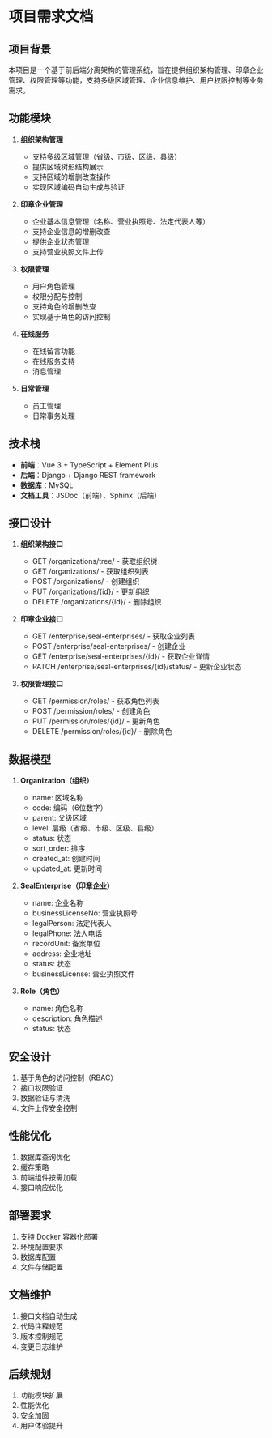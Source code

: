 # 项目需求文档

## 项目背景
本项目是一个基于前后端分离架构的管理系统，旨在提供组织架构管理、印章企业管理、权限管理等功能，支持多级区域管理、企业信息维护、用户权限控制等业务需求。

## 功能模块
1. **组织架构管理**
   - 支持多级区域管理（省级、市级、区级、县级）
   - 提供区域树形结构展示
   - 支持区域的增删改查操作
   - 实现区域编码自动生成与验证

2. **印章企业管理**
   - 企业基本信息管理（名称、营业执照号、法定代表人等）
   - 支持企业信息的增删改查
   - 提供企业状态管理
   - 支持营业执照文件上传

3. **权限管理**
   - 用户角色管理
   - 权限分配与控制
   - 支持角色的增删改查
   - 实现基于角色的访问控制

4. **在线服务**
   - 在线留言功能
   - 在线服务支持
   - 消息管理

5. **日常管理**
   - 员工管理
   - 日常事务处理

## 技术栈
- **前端**：Vue 3 + TypeScript + Element Plus
- **后端**：Django + Django REST framework
- **数据库**：MySQL
- **文档工具**：JSDoc（前端）、Sphinx（后端）

## 接口设计
1. **组织架构接口**
   - GET /organizations/tree/ - 获取组织树
   - GET /organizations/ - 获取组织列表
   - POST /organizations/ - 创建组织
   - PUT /organizations/{id}/ - 更新组织
   - DELETE /organizations/{id}/ - 删除组织

2. **印章企业接口**
   - GET /enterprise/seal-enterprises/ - 获取企业列表
   - POST /enterprise/seal-enterprises/ - 创建企业
   - GET /enterprise/seal-enterprises/{id}/ - 获取企业详情
   - PATCH /enterprise/seal-enterprises/{id}/status/ - 更新企业状态

3. **权限管理接口**
   - GET /permission/roles/ - 获取角色列表
   - POST /permission/roles/ - 创建角色
   - PUT /permission/roles/{id}/ - 更新角色
   - DELETE /permission/roles/{id}/ - 删除角色

## 数据模型
1. **Organization（组织）**
   - name: 区域名称
   - code: 编码（6位数字）
   - parent: 父级区域
   - level: 层级（省级、市级、区级、县级）
   - status: 状态
   - sort_order: 排序
   - created_at: 创建时间
   - updated_at: 更新时间

2. **SealEnterprise（印章企业）**
   - name: 企业名称
   - businessLicenseNo: 营业执照号
   - legalPerson: 法定代表人
   - legalPhone: 法人电话
   - recordUnit: 备案单位
   - address: 企业地址
   - status: 状态
   - businessLicense: 营业执照文件

3. **Role（角色）**
   - name: 角色名称
   - description: 角色描述
   - status: 状态

## 安全设计
1. 基于角色的访问控制（RBAC）
2. 接口权限验证
3. 数据验证与清洗
4. 文件上传安全控制

## 性能优化
1. 数据库查询优化
2. 缓存策略
3. 前端组件按需加载
4. 接口响应优化

## 部署要求
1. 支持 Docker 容器化部署
2. 环境配置要求
3. 数据库配置
4. 文件存储配置

## 文档维护
1. 接口文档自动生成
2. 代码注释规范
3. 版本控制规范
4. 变更日志维护

## 后续规划
1. 功能模块扩展
2. 性能优化
3. 安全加固
4. 用户体验提升 
